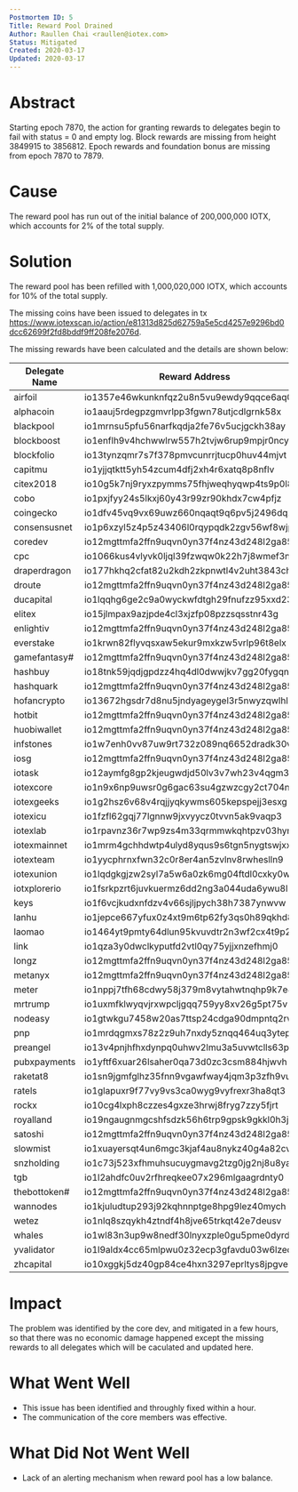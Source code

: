 ```yaml
---
Postmortem ID: 5
Title: Reward Pool Drained
Author: Raullen Chai <raullen@iotex.com>
Status: Mitigated
Created: 2020-03-17
Updated: 2020-03-17
---
```



# Abstract

Starting epoch 7870, the action for granting rewards to delegates begin to fail with status = 0 and empty log.
Block rewards are missing from height 3849915 to 3856812. Epoch rewards and foundation bonus are missing from epoch 7870 to 7879.

# Cause

The reward pool has run out of the initial balance of 200,000,000 IOTX, which accounts for 2% of the total supply.

# Solution

The reward pool has been refilled with 1,000,020,000 IOTX, which accounts for 10% of the total supply.

The missing coins have been issued to delegates in tx https://www.iotexscan.io/action/e81313d825d62759a5e5cd4257e9296bd0dcc62699f2fd8bddf9ff208fe2076d.

The missing rewards have been calculated and the details are shown below:

| Delegate Name | Reward Address                            | Block Rewards | Epoch Rewards  | Foundation Bonus | Total          |
|---------------|-------------------------------------------|---------------|----------------|------------------|----------------|
| airfoil       | io1357e46wkunknfqz2u8n5vu9ewdy9qqce6aq0yw | 1344          | 4476.745478    | 800              | 6620.745478    |
| alphacoin     | io1aauj5rdegpzgmvrlpp3fgwn78utjcdlgrnk58x | 0             | 77.89823442    | 0                | 77.89823442    |
| blackpool     | io1mrnsu5pfu56narfkqdja2fe76v5ucjgckh38ay | 0             | 10.79876958    | 0                | 10.79876958    |
| blockboost    | io1enflh9v4hchwwlrw557h2tvjw6rup9mpjr0ncy | 1576          | 2890.873955    | 800              | 5266.873955    |
| blockfolio    | io13tynzqmr7s7f378pmvcunrrjtucp0huv44mjvt | 1440          | 3332.708956    | 800              | 5572.708956    |
| capitmu       | io1yjjqtktt5yh54zcum4dfj2xh4r6xatq8p8nflv | 1784          | 2996.000311    | 800              | 5580.000311    |
| citex2018     | io10g5k7nj9ryxzpymms75fhjweqhyqwp4ts9p0l8 | 0             | 641.8030987    | 0                | 641.8030987    |
| cobo          | io1pxjfyy24s5lkxj60y43r99zr90khdx7cw4pfjz | 0             | 1989.645017    | 0                | 1989.645017    |
| coingecko     | io1dfv45vq9vx69uwz660nqaqt9q6pv5j2496dq27 | 2056          | 2493.276437    | 800              | 5349.276437    |
| consensusnet  | io1p6xzyl5z4p5z43406l0rqypqdk2zgv56wf8wjp | 0             | 1402.134981    | 0                | 1402.134981    |
| coredev       | io12mgttmfa2ffn9uqvn0yn37f4nz43d248l2ga85 | 1576          | 10747.5005     | 800              | 13123.5005     |
| cpc           | io1066kus4vlyvk0ljql39fzwqw0k22h7j8wmef3n | 1000          | 5031.964569    | 800              | 6831.964569    |
| draperdragon  | io177hkhq2cfat82u2kdh2zkpnwtl4v2uht3843ch | 1096          | 3569.934319    | 800              | 5465.934319    |
| droute        | io12mgttmfa2ffn9uqvn0yn37f4nz43d248l2ga85 | 2008          | 8705.957782    | 800              | 11513.95778    |
| ducapital     | io1lqqhg6ge2c9a0wyckwfdtgh29fnufzz95xxd23 | 1536          | 4257.912808    | 800              | 6593.912808    |
| elitex        | io15jlmpax9azjpde4cl3xjzfp08pzzsqsstnr43g | 1096          | 3246.412886    | 800              | 5142.412886    |
| enlightiv     | io12mgttmfa2ffn9uqvn0yn37f4nz43d248l2ga85 | 1240          | 7022.071661    | 800              | 9062.071661    |
| everstake     | io1krwn82flyvqsxaw5ekur9mxkzw5vrlp96t8elx | 0             | 230.9660637    | 0                | 230.9660637    |
| gamefantasy#  | io12mgttmfa2ffn9uqvn0yn37f4nz43d248l2ga85 | 1336          | 5993.191962    | 800              | 8129.191962    |
| hashbuy       | io18tnk59jqdjgpdzz4hq4dl0dwwjkv7gg20fygqn | 1824          | 5051.345693    | 800              | 7675.345693    |
| hashquark     | io12mgttmfa2ffn9uqvn0yn37f4nz43d248l2ga85 | 816           | 3189.457595    | 800              | 4805.457595    |
| hofancrypto   | io13672hgsdr7d8nu5jndyageygel3r5nwyzqwlhl | 1824          | 3577.492676    | 800              | 6201.492676    |
| hotbit        | io12mgttmfa2ffn9uqvn0yn37f4nz43d248l2ga85 | 1440          | 5939.809473    | 800              | 8179.809473    |
| huobiwallet   | io12mgttmfa2ffn9uqvn0yn37f4nz43d248l2ga85 | 1824          | 6309.005428    | 800              | 8933.005428    |
| infstones     | io1w7enh0vv87uw9rt732z089nq6652dradk30vlu | 0             | 1827.040432    | 0                | 1827.040432    |
| iosg          | io12mgttmfa2ffn9uqvn0yn37f4nz43d248l2ga85 | 1584          | 5767.378783    | 800              | 8151.378783    |
| iotask        | io12aymfg8gp2kjeugwdjd50lv3v7wh23v4qgm3x4 | 0             | 1432.891414    | 0                | 1432.891414    |
| iotexcore     | io1n9x6np9uwsr0g6gac63su4gzwzcgy2ct704nmn | 0             | 3674.542294    | 800              | 4474.542294    |
| iotexgeeks    | io1g2hsz6v68v4rqjjyqkywms605kepspejj3esxg | 0             | 1445.923611    | 0                | 1445.923611    |
| iotexicu      | io1fzfl62gqj77lgnnw9jxvyycz0tvvn5ak9vaqp3 | 0             | 303.5884177    | 0                | 303.5884177    |
| iotexlab      | io1rpavnz36r7wp9zs4m33qrmmwkqhtpzv03hyr9t | 1968          | 3754.532001    | 800              | 6522.532001    |
| iotexmainnet  | io1mrm4gchhdwtp4ulyd8yqus9s6tgn5nygtswjxx | 0             | 6.618465661    | 0                | 6.618465661    |
| iotexteam     | io1yycphrnxfwn32c0r8er4an5zvlnv8rwheslln9 | 1824          | 4637.092223    | 800              | 7261.092223    |
| iotexunion    | io1lqdgkgjzw2syl7a5w6a0zk6mg04ftdl0cxky0w | 0             | 666.3224318    | 0                | 666.3224318    |
| iotxplorerio  | io1fsrkpzrt6juvkuermz6dd2ng3a044uda6ywu8l | 2056          | 4575.072217    | 800              | 7431.072217    |
| keys          | io1f6vcjkudxnfdzv4v66sjljpych38h7387ynwvw | 0             | 278.0944356    | 0                | 278.0944356    |
| lanhu         | io1jepce667yfux0z4xt9m6tp62fy3qs0h89qkhd8 | 0             | 1.970779784    | 0                | 1.970779784    |
| laomao        | io1464yt9pmty64dlun95kvuvdtr2n3wf2cx4t9p2 | 1296          | 5756.914993    | 800              | 7852.914993    |
| link          | io1qza3y0dwclkyputfd2vtl0qy75yjjxnzefhmj0 | 0             | 7.366019873    | 0                | 7.366019873    |
| longz         | io12mgttmfa2ffn9uqvn0yn37f4nz43d248l2ga85 | 1576          | 3888.568421    | 800              | 6264.568421    |
| metanyx       | io12mgttmfa2ffn9uqvn0yn37f4nz43d248l2ga85 | 1480          | 7103.558311    | 800              | 9383.558311    |
| meter         | io1nppj7tfh68cdwy58j379m8vytahwtnqhp9k7e4 | 0             | 0.009199492992 | 0                | 0.009199492992 |
| mrtrump       | io1uxmfklwyqvjrxwpcljgqq759yy8xv26g5pt75v | 1008          | 3818.547841    | 800              | 5626.547841    |
| nodeasy       | io1gtwkgu7458w20as7ttsp24cdga90dmpntq2rwr | 0             | 211.6952849    | 0                | 211.6952849    |
| pnp           | io1mrdqgmxs78z2z9uh7nxdy5znqq464uq3ytep99 | 1296          | 4176.192885    | 800              | 6272.192885    |
| preangel      | io13v4pnjhfhxdynpq0uhwv2lmu3a5uvwtclls63p | 1488          | 2979.424404    | 800              | 5267.424404    |
| pubxpayments  | io1yftf6xuar26lsaher0qa73d0zc3csm884hjwvh | 1680          | 8366.464792    | 800              | 10846.46479    |
| raketat8      | io1sn9jgmfglhz35fnn9vgawfway4jqm3p3zfh9vu | 0             | 14.32771743    | 0                | 14.32771743    |
| ratels        | io1glapuxr9f77vy9vs3ca0wyg9vyfrexr3ha8qt3 | 1776          | 3122.560725    | 800              | 5698.560725    |
| rockx         | io10cg4lxph8czzes4gxze3hrwj8fryg7zzy5fjrt | 1712          | 3072.112551    | 800              | 5584.112551    |
| royalland     | io19ngaugnmgcshfsdzk56h6trp9gpsk9gkkl0h3j | 2008          | 6456.348799    | 800              | 9264.348799    |
| satoshi       | io12mgttmfa2ffn9uqvn0yn37f4nz43d248l2ga85 | 864           | 3007.275394    | 800              | 4671.275394    |
| slowmist      | io1xuayersqt4un6mgc3kjaf4au8nykz40g4a82cv | 0             | 1101.875884    | 0                | 1101.875884    |
| snzholding    | io1c73j523xfhmuhsucuygmavg2tzg0jg2nj8u8ya | 0             | 1174.817172    | 0                | 1174.817172    |
| tgb           | io1l2ahdfc0uv2rfhreqkee07x296mlgaagrdnty0 | 0             | 1533.764667    | 0                | 1533.764667    |
| thebottoken#  | io12mgttmfa2ffn9uqvn0yn37f4nz43d248l2ga85 | 0             | 1997.358259    | 0                | 1997.358259    |
| wannodes      | io1kjuludtup293j92kqhnnptge8hpg9lez40mych | 0             | 805.8724957    | 0                | 805.8724957    |
| wetez         | io1nlq8szqykh4ztndf4h8jve65trkqt42e7deusv | 0             | 598.9815814    | 0                | 598.9815814    |
| whales        | io1wl83n3up9w8nedf30lnyxzple0gu5pme0dyrds | 0             | 677.4463203    | 0                | 677.4463203    |
| yvalidator    | io1l9aldx4cc65mlpwu0z32ecp3gfavdu03w6lzed | 1584          | 3492.167358    | 800              | 5876.167358    |
| zhcapital     | io10xggkj5dz40gp84ce4hxn3297eprltys8jpgve | 1200          | 2195.255241    | 800              | 4195.255241    |

# Impact

The problem was identified by the core dev, and mitigated in a few hours, so that there was no economic damage happened except the missing rewards to all delegates which will be caculated and updated here. 

# What Went Well

- This issue has been identified and throughly fixed within a hour.
- The communication of the core members was effective.

# What Did Not Went Well

- Lack of an alerting mechanism when reward pool has a low balance. 
